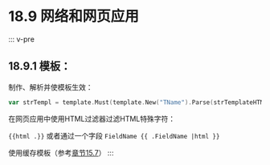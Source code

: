 # 18.9 网络和网页应用

::: v-pre
## 18.9.1 模板：

制作、解析并使模板生效：

```go        
var strTempl = template.Must(template.New("TName").Parse(strTemplateHTML))
```

在网页应用中使用HTML过滤器过滤HTML特殊字符：
    
`{{html .}}` 或者通过一个字段 `FieldName {{ .FieldName |html }}`

使用缓存模板（参考[章节15.7](15.7.md)） 
:::


